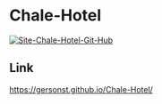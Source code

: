 # Chale-Hotel

<a href="https://ibb.co/xfCxbdx"><img src="https://i.ibb.co/yYfHC7H/Site-Chale-Hotel-Git-Hub.jpg" alt="Site-Chale-Hotel-Git-Hub" border="0"></a>


## Link

https://gersonst.github.io/Chale-Hotel/
